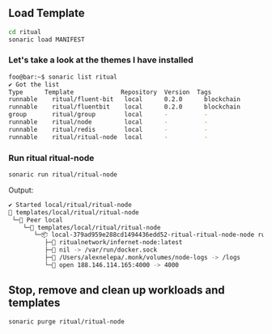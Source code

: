 
## Load Template

```bash
cd ritual
sonaric load MANIFEST
```

### Let's take a look at the themes I have installed

```bash
foo@bar:~$ sonaric list ritual
✔ Got the list
Type      Template             Repository  Version  Tags
runnable    ritual/fluent-bit   local      0.2.0      blockchain
runnable    ritual/fluentbit    local      0.2.0      blockchain
group       ritual/group        local      -          -
runnable    ritual/node         local      -          -
runnable    ritual/redis        local      -          -
runnable    ritual/ritual-node  local      -          -
```

### Run ritual ritual-node

```bash
sonaric run ritual/ritual-node
```
Output:
```bash
✔ Started local/ritual/ritual-node
🔩 templates/local/ritual/ritual-node
 └─🧊 Peer local
    └─🔩 templates/local/ritual/ritual-node
       └─📦 local-379ad959e288cd1494436edd52-ritual-ritual-node-node running
          ├─🧩 ritualnetwork/infernet-node:latest
          ├─💾 nil -> /var/run/docker.sock
          ├─💾 /Users/alexnelepa/.monk/volumes/node-logs -> /logs
          └─🔌 open 188.146.114.165:4000 -> 4000
```

## Stop, remove and clean up workloads and templates

```bash
sonaric purge ritual/ritual-node
```